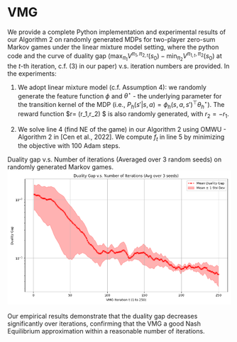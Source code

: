 # VMG

We provide a complete Python implementation and experimental results of our Algorithm 2 on randomly generated MDPs for two-player zero-sum Markov games under the linear mixture model setting, where the python code and the curve of duality gap ($\max_{\pi_1}V^{\pi_1,\pi_{2,t}}(s_0)-\min_{\pi_2}V^{\pi_{1,t},\pi_2}(s_0)$ at the $t$-th iteration, c.f. (3) in our paper) v.s. iteration numbers are provided. In the experiments:
1. We adopt linear mixture model (c.f. Assumption 4): we randomly generate the feature function $\phi$ and $\theta^\star$ - the underlying parameter for the transition kernel of the MDP (i.e., $P_h(s'|s,a) = \phi_h(s,a,s')^\top \theta_h^\star$). The reward function $r= (r_1,r_2) $ is also randomly generated, with $r_2=-r_1$.

2. We solve line 4 (find NE of the game) in our Algorithm 2 using OMWU - Algorithm 2 in [Cen et al., 2022]. We compute $f_t$ in line 5 by minimizing the objective with 100 Adam steps.


Duality gap v.s. Number of iterations (Averaged over 3 random seeds) on randomly generated Markov games.
![Duality gap v.s. Number of iterations (Averaged over 3 random seeds)](vmg_avg_duality_gap.png)

Our empirical results demonstrate that the duality gap decreases significantly over iterations, confirming that the VMG a good Nash Equilibrium approximation within a reasonable number of iterations. 
